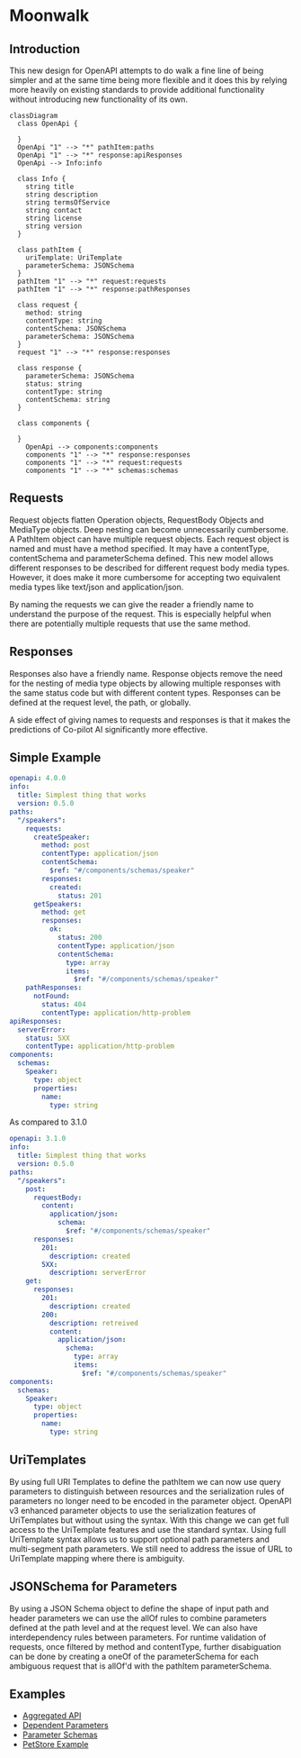 # Moonwalk

## Introduction
This new design for OpenAPI attempts to do walk a fine line of being simpler and at the same time being more flexible and it does this by relying more heavily on existing standards to provide additional functionality without introducing new functionality of its own.


```mermaid
classDiagram
  class OpenApi {

  }
  OpenApi "1" --> "*" pathItem:paths  
  OpenApi "1" --> "*" response:apiResponses
  OpenApi --> Info:info

  class Info {
    string title
    string description
    string termsOfService
    string contact
    string license
    string version
  }
  
  class pathItem {
    uriTemplate: UriTemplate
    parameterSchema: JSONSchema
  }
  pathItem "1" --> "*" request:requests
  pathItem "1" --> "*" response:pathResponses

  class request {
    method: string
    contentType: string
    contentSchema: JSONSchema
    parameterSchema: JSONSchema
  }
  request "1" --> "*" response:responses

  class response {
    parameterSchema: JSONSchema
    status: string
    contentType: string
    contentSchema: string
  }  

  class components {
   
  }
    OpenApi --> components:components
    components "1" --> "*" response:responses
    components "1" --> "*" request:requests
    components "1" --> "*" schemas:schemas

```
## Requests
Request objects flatten Operation objects, RequestBody Objects and MediaType objects. Deep nesting can become unnecessarily cumbersome.  A PathItem object can have multiple request objects. Each request object is named and must have a method specified.  It may have a contentType, contentSchema and parameterSchema defined. This new model allows different responses to be described for different request body media types.  However, it does make it more cumbersome for accepting two equivalent media types like text/json and application/json.

By naming the requests we can give the reader a friendly name to understand the purpose of the request.  This is especially helpful when there are potentially multiple requests that use the same method.  

## Responses
Responses also have a friendly name.  Response objects remove the need for the nesting of media type objects by allowing multiple responses with the same status code but with different content types.  Responses can be defined at the request level, the path, or globally.

A side effect of giving names to requests and responses is that it makes the predictions of Co-pilot AI significantly more effective.  

## Simple Example

```yaml
openapi: 4.0.0
info:
  title: Simplest thing that works
  version: 0.5.0
paths:
  "/speakers":
    requests:
      createSpeaker:
        method: post
        contentType: application/json
        contentSchema:
          $ref: "#/components/schemas/speaker"
        responses:
          created:
            status: 201
      getSpeakers:
        method: get
        responses:
          ok:
            status: 200
            contentType: application/json
            contentSchema:
              type: array
              items:
                $ref: "#/components/schemas/speaker"
    pathResponses:
      notFound:
        status: 404
        contentType: application/http-problem
apiResponses:
  serverError:
    status: 5XX
    contentType: application/http-problem        
components:
  schemas:
    Speaker:
      type: object
      properties:
        name: 
          type: string
```
As compared to 3.1.0

```yaml
openapi: 3.1.0
info:
  title: Simplest thing that works
  version: 0.5.0
paths:
  "/speakers":
    post:
      requestBody:
        content:
          application/json:
            schema:
              $ref: "#/components/schemas/speaker"
      responses:
        201:
          description: created
        5XX:
          description: serverError
    get:
      responses:
        201:
          description: created
        200:
          description: retreived
          content:
            application/json:
              schema:
                type: array
                items:
                  $ref: "#/components/schemas/speaker"
components:
  schemas:
    Speaker:
      type: object
      properties:
        name: 
          type: string
```


## UriTemplates
By using full URI Templates to define the pathItem we can now use query parameters to distinguish between resources and the serialization rules of parameters no longer need to be encoded in the parameter object. OpenAPI v3 enhanced parameter objects to use the serialization features of UriTemplates but without using the syntax. With this change we can get full access to the UriTemplate features and use the standard syntax.
Using full UriTemplate syntax allows us to support optional path parameters and multi-segment path parameters.  We still need to address the issue of URL to UriTemplate mapping where there is ambiguity.

## JSONSchema for Parameters
By using a JSON Schema object to define the shape of input path and header parameters we can use the allOf rules to combine parameters defined at the path level and at the request level.  We can also have interdependency rules between parameters.  For runtime validation of requests, once filtered by method and contentType, further disabiguation can be done by creating a oneOf of the parameterSchema for each ambiguous request that is allOf'd with the pathItem parameterSchema.

## Examples

- [Aggregated API](aggregatedapi.yaml)
- [Dependent Parameters](dependentParameters.yaml)
- [Parameter Schemas](parameterSchema.yaml)
- [PetStore Example](petstore.yaml)